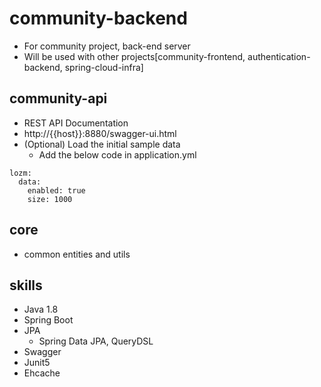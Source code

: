 # community-backend
* For community project, back-end server
* Will be used with other projects[community-frontend, authentication-backend, spring-cloud-infra]

## community-api
* REST API Documentation 
* http://{{host}}:8880/swagger-ui.html
* (Optional) Load the initial sample data
  * Add the below code in application.yml
```
lozm:
  data:
    enabled: true
    size: 1000
```

## core
* common entities and utils

## skills
* Java 1.8
* Spring Boot
* JPA
  * Spring Data JPA, QueryDSL
* Swagger
* Junit5
* Ehcache
